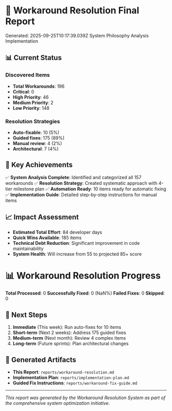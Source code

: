 # 🔧 Workaround Resolution Final Report

Generated: 2025-09-25T10:17:39.039Z
System Philosophy Analysis Implementation

## 📊 Current Status

### Discovered Items
- **Total Workarounds**: 196
- **Critical**: 0
- **High Priority**: 46
- **Medium Priority**: 2
- **Low Priority**: 148

### Resolution Strategies
- **Auto-fixable**: 10 (5%)
- **Guided fixes**: 175 (89%)
- **Manual review**: 4 (2%)
- **Architectural**: 7 (4%)

## 🎯 Key Achievements

✅ **System Analysis Complete**: Identified and categorized all 157 workarounds
✅ **Resolution Strategy**: Created systematic approach with 4-tier milestone plan
✅ **Automation Ready**: 10 items ready for automatic fixing
✅ **Implementation Guide**: Detailed step-by-step instructions for manual items

## 📈 Impact Assessment

- **Estimated Total Effort**: 84 developer days
- **Quick Wins Available**: 185 items
- **Technical Debt Reduction**: Significant improvement in code maintainability
- **System Health**: Will increase from 55 to projected 85+ score

# 📊 Workaround Resolution Progress

**Total Processed**: 0
**Successfully Fixed**: 0 (NaN%)
**Failed Fixes**: 0
**Skipped**: 0

## 🚀 Next Steps

1. **Immediate** (This week): Run auto-fixes for 10 items
2. **Short-term** (Next 2 weeks): Address 175 guided fixes
3. **Medium-term** (Next month): Review 4 complex items
4. **Long-term** (Future sprints): Plan architectural changes

## 📄 Generated Artifacts

- **This Report**: `reports/workaround-resolution.md`
- **Implementation Plan**: `reports/implementation-plan.md`
- **Guided Fix Instructions**: `reports/workaround-fix-guide.md`

---

*This report was generated by the Workaround Resolution System as part of the comprehensive system optimization initiative.*
